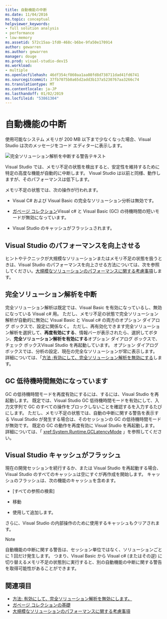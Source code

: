 ```yaml
---
title: 自動機能の中断
ms.date: 11/04/2016
ms.topic: conceptual
helpviewer_keywords:
- full solution analysis
- performance
- low-memory
ms.assetid: 572c15aa-1fd0-468c-b6be-9fa50e170914
author: gewarren
ms.author: gewarren
manager: douge
ms.prod: visual-studio-dev15
ms.workload:
- multiple
ms.openlocfilehash: 46df354cf860aa1aa08fd8d738711dad41fd6741
ms.sourcegitcommit: 37fb7075b0a65d2add3b137a5230767aa3266c74
ms.translationtype: MT
ms.contentlocale: ja-JP
ms.lasthandoff: 01/02/2019
ms.locfileid: "53861304"
---
```

# <a name="automatic-feature-suspension"></a>自動機能の中断

使用可能なシステム メモリが 200 MB 以下まで少なくなった場合、Visual Studio は次のメッセージをコード エディターに表示します。

![完全ソリューション解析を中断する警告テキスト](../code-quality/media/fsa_alert.png)

Visual Studio では、メモリ不足の状態を検出すると、安定性を維持するために特定の高度な機能が自動的に中断します。 Visual Studio は以前と同様、動作しますが、そのパフォーマンスは低下します。

メモリ不足の状態では、次の操作が行われます。

- Visual C# および Visual Basic の完全なソリューション分析は無効です。

- [ガベージ コレクション](/dotnet/standard/garbage-collection/index)Visual c# と Visual Basic (GC) の待機時間の短いモードが無効になっています。

- Visual Studio のキャッシュがフラッシュされます。

## <a name="improve-visual-studio-performance"></a>Visual Studio のパフォーマンスを向上させる

ヒントやテクニックが大規模なソリューションまたはメモリ不足の状態を扱うときは、Visual Studio のパフォーマンスを向上させる方法については、次を参照してください。[大規模なソリューションのパフォーマンスに関する考慮事項](https://github.com/dotnet/roslyn/wiki/Performance-considerations-for-large-solutions)します。

## <a name="full-solution-analysis-suspended"></a>完全ソリューション解析を中断

完全ソリューション解析は既定では、Visual Basic を有効になっているし、無効になっている Visual c# 用。 ただし、メモリ不足の状態で完全ソリューション解析が自動的に無効に Visual Basic と Visual c# の両方のオプション ダイアログ ボックスで、設定に関係なく。 ただし、再有効化できます完全ソリューション解析を選択して、**再度有効にする**、情報バーが表示されたら、選択してボタン、**完全ソリューション解析を有効にする**オプション ダイアログ ボックスで、チェック ボックスVisual Studio を再起動しています。 オプション ダイアログ ボックスでは、分析の設定、現在の完全なソリューションが常に表示します。 詳細については、「[方法 :有効にして、完全ソリューション解析を無効にする](../code-quality/how-to-enable-and-disable-full-solution-analysis-for-managed-code.md)します。

## <a name="gc-low-latency-disabled"></a>GC 低待機時間無効になっています

GC の低待機時間モードを再度有効にするには、するには、Visual Studio を再起動します。 既定では、Visual Studio GC 低待機時間モードを有効にして、入力文字列で GC のすべての操作をブロックしないことを確認するを入力するたびにします。 ただし、メモリ不足の状態では、自動の中断に関する警告を表示する Visual Studio が発生する場合は、そのセッションの GC の低待機時間モードが無効です。 既定の GC の動作を再度有効に Visual Studio を再起動します。 詳細については、「 <xref:System.Runtime.GCLatencyMode> 」を参照してください。

## <a name="visual-studio-caches-flushed"></a>Visual Studio キャッシュがフラッシュ

現在の開発セッションを続行するか、または Visual Studio を再起動する場合、Visual Studio のすべてのキャッシュは空にすぐが再作成を開始します。 キャッシュのフラッシュは、次の機能のキャッシュを含めます。

- [すべての参照の検索]

- 移動

- 使用して追加します。

さらに、Visual Studio の内部操作のために使用するキャッシュもクリアされます。

> [!NOTE]
> 自動機能の中断に関する警告は、セッション単位ではなく、ソリューションごとに 1 回だけ発生します。 つまり、Visual Basic から Visual c# (またはその逆) に切り替えるメモリ不足の状態別に実行すると、別の自動機能の中断に関する警告を取得可能性があることができます。

## <a name="see-also"></a>関連項目

- [方法: 有効にして、完全ソリューション解析を無効にします。](../code-quality/how-to-enable-and-disable-full-solution-analysis-for-managed-code.md)
- [ガベージ コレクションの基礎](/dotnet/standard/garbage-collection/fundamentals)
- [大規模なソリューションのパフォーマンスに関する考慮事項](https://github.com/dotnet/roslyn/wiki/Performance-considerations-for-large-solutions)